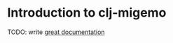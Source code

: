# Introduction to clj-migemo

TODO: write [great documentation](http://jacobian.org/writing/what-to-write/)
